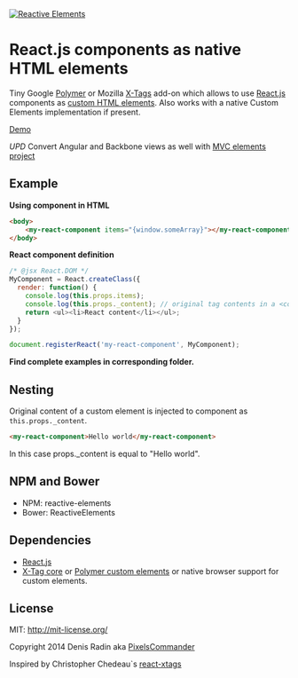 <a href="http://pixelscommander.com/polygon/reactive-elements/example/#.U0LMA62Sy7o">
    <img alt="Reactive Elements" src="http://pixelscommander.com/polygon/reactive-elements/assets/logo-reactive-elements-small.png"/>
</a>

React.js components as native HTML elements
===========================================
Tiny Google [Polymer](http://polymer-project.org) or Mozilla [X-Tags](http://www.x-tags.org/) add-on which allows to use [React.js](http://facebook.github.io/react/) components as [custom HTML elements](http://w3c.github.io/webcomponents/spec/custom/). Also works with a native Custom Elements implementation if present.

[Demo](http://pixelscommander.com/polygon/reactive-elements/example/)

*UPD* Convert Angular and Backbone views as well with [MVC elements project](https://github.com/MVC-Elements)

Example
-------
**Using component in HTML**

```html
<body>
	<my-react-component items="{window.someArray}"></my-react-component>
</body>
```

**React component definition**
```js
/* @jsx React.DOM */
MyComponent = React.createClass({
  render: function() {
    console.log(this.props.items);
    console.log(this.props._content); // original tag contents in a <content>
    return <ul><li>React content</li></ul>;
  }
});

document.registerReact('my-react-component', MyComponent);
```

**Find complete examples in corresponding folder.**

Nesting
-------
Original content of a custom element is injected to component as ```this.props._content```.

```html
<my-react-component>Hello world</my-react-component>
```

In this case props._content is equal to "Hello world".

NPM and Bower
------------------------------------------
- NPM: reactive-elements
- Bower: ReactiveElements

Dependencies
------------
- [React.js](https://github.com/facebook/react)
- [X-Tag core](https://github.com/x-tag/core) or [Polymer custom elements](https://github.com/Polymer/CustomElements) or native browser support for custom elements.

License
-------
MIT: http://mit-license.org/

Copyright 2014 Denis Radin aka [PixelsCommander](http://pixelscommander.com)

Inspired by Christopher Chedeau`s [react-xtags](http://github.com/vjeux/react-xtags/)